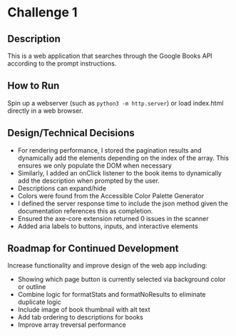 # Challenge 1

## Description

This is a web application that searches through the Google Books API according to the prompt instructions.

## How to Run

Spin up a webserver (such as `python3 -m http.server`) or load index.html directly in a web browser.

## Design/Technical Decisions

- For rendering performance, I stored the pagination results and dynamically add the elements depending on the index of the array. This ensures we only populate the DOM when necessary
- Similarly, I added an onClick listener to the book items to dynamically add the description when prompted by the user.
- Descriptions can expand/hide
- Colors were found from the Accessible Color Palette Generator
- I defined the server response time to include the json method given the documentation references this as completion.
- Ensured the axe-core extension returned 0 issues in the scanner
- Added aria labels to buttons, inputs, and interactive elements

## Roadmap for Continued Development

Increase functionality and improve design of the web app including:
- Showing which page button is currently selected via background color or outline
- Combine logic for formatStats and formatNoResults to eliminate duplicate logic
- Include image of book thumbnail with alt text
- Add tab ordering to descriptions for books
- Improve array treversal performance
